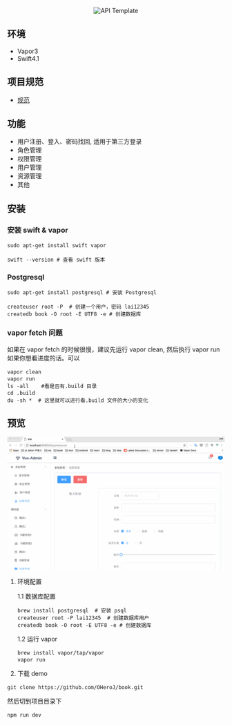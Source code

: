 <p align="center">
    <img src="https://user-images.githubusercontent.com/1342803/36623515-7293b4ec-18d3-11e8-85ab-4e2f8fb38fbd.png" width="320" alt="API Template">
    
</center>

## 环境

* Vapor3
* Swift4.1

## 项目规范

* [规范](https://github.com/vapor-community/styleguide)



## 功能

* 用户注册、登入、密码找回, 适用于第三方登录
* 角色管理
* 权限管理
* 用户管理
* 资源管理
* 其他

## 安装

### 安装 swift & vapor

```
sudo apt-get install swift vapor

swift --version # 查看 swift 版本
```

### Postgresql

```
sudo apt-get install postgresql # 安装 Postgresql

createuser root -P  # 创建一个用户，密码 lai12345
createdb book -O root -E UTF8 -e # 创建数据库
```

### vapor fetch 问题

如果在 vapor fetch 的时候很慢，建议先运行 vapor clean, 然后执行 vapor run 如果你想看进度的话。可以

```
vapor clean 
vapor run 
ls -all    #看是否有.build 目录
cd .build  
du -sh *  # 这里就可以进行看.build 文件的大小的变化
```


## 预览

![](https://github.com/OHeroJ/BookCoin/blob/master/slide2.gif)

1. 环境配置

    1.1 数据库配置

    ```
    brew install postgresql  # 安装 psql
    createuser root -P lai12345  # 创建数据库用户
    createdb book -O root -E UTF8 -e # 创建数据库
    ``` 

    1.2 运行 vapor

    ```
    brew install vapor/tap/vapor
    vapor run 
    ```

2. 下载 demo 

```
git clone https://github.com/OHeroJ/book.git
```

然后切到项目目录下

```
npm run dev
```




